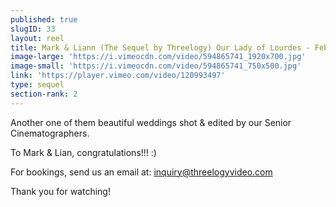 ```yaml
---
published: true
slugID: 33
layout: reel
title: Mark & Liann (The Sequel by Threelogy) Our Lady of Lourdes - February 2015
image-large: 'https://i.vimeocdn.com/video/594865741_1920x700.jpg'
image-small: 'https://i.vimeocdn.com/video/594865741_750x500.jpg'
link: 'https://player.vimeo.com/video/120993497'
type: sequel
section-rank: 2
---
```

Another one of them beautiful weddings shot & edited by our Senior Cinematographers.  

To Mark & Lian, congratulations!!! :)

For bookings, send us an email at: inquiry@threelogyvideo.com

Thank you for watching!
